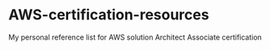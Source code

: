 # AWS-certification-resources
My personal reference list for AWS solution Architect Associate certification
